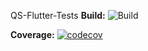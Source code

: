 QS-Flutter-Tests
<b>Build:</b> ![Build](https://github.com/gomesdavid/BMICalculator/actions/workflows/actions-main.yaml/badge.svg)

<b>Coverage:</b> [![codecov](https://codecov.io/gh/gomesdavid/BMICalculator/branch/master/graph/badge.svg?token=LGL13GG0JE)](https://codecov.io/gh/gomesdavid/BMICalculator)